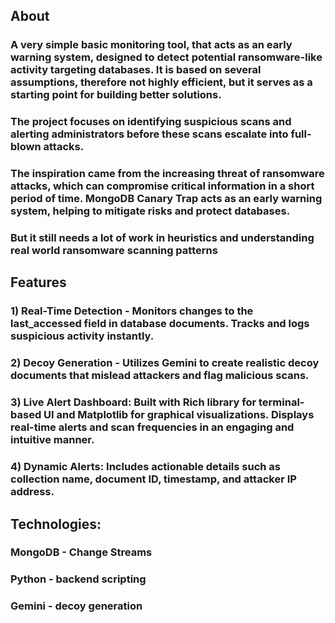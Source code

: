 ## About
### A very simple basic monitoring tool, that acts as an early warning system, designed to detect potential ransomware-like activity targeting databases. It is based on several assumptions, therefore not highly efficient, but it serves as a starting point for building better solutions.

### The project focuses on identifying suspicious scans and alerting administrators before these scans escalate into full-blown attacks.

### The inspiration came from the increasing threat of ransomware attacks, which can compromise critical information in a short period of time. MongoDB Canary Trap acts as an early warning system, helping to mitigate risks and protect databases.

### But it still needs a lot of work in heuristics and understanding real world ransomware scanning patterns 

## Features
### 1) Real-Time Detection - Monitors changes to the last_accessed field in database documents. Tracks and logs suspicious activity instantly.

### 2) Decoy Generation - Utilizes Gemini to create realistic decoy documents that mislead attackers and flag malicious scans.

### 3) Live Alert Dashboard: Built with Rich library for terminal-based UI and Matplotlib for graphical visualizations. Displays real-time alerts and scan frequencies in an engaging and intuitive manner.

### 4) Dynamic Alerts: Includes actionable details such as collection name, document ID, timestamp, and attacker IP address.

## Technologies:
### MongoDB - Change Streams 
### Python - backend scripting
### Gemini - decoy generation
